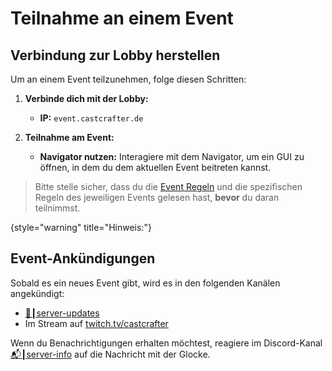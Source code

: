 # Teilnahme an einem Event

## Verbindung zur Lobby herstellen
Um an einem Event teilzunehmen, folge diesen Schritten:

1. **Verbinde dich mit der Lobby:**
   - **IP:** `event.castcrafter.de`

2. **Teilnahme am Event:**
   - **Navigator nutzen:** Interagiere mit dem Navigator, um ein GUI zu öffnen, in dem du dem aktuellen Event beitreten kannst.

> Bitte stelle sicher, dass du die [Event Regeln](event-rules.md "Zu den Event Regeln") und die spezifischen Regeln des jeweiligen Events gelesen hast, **bevor** du daran teilnimmst.
>
{style="warning" title="Hinweis:"}

## Event-Ankündigungen

<warning>
    
Sobald es ein neues Event gibt, wird es in den folgenden Kanälen angekündigt:
- [🔔┃server-updates](https://discord.com/channels/133198459531558912/980810495877607524)
- Im Stream auf [twitch.tv/castcrafter](https://twitch.tv/castcrafter)

Wenn du Benachrichtigungen erhalten möchtest, reagiere im Discord-Kanal [📬┃server-info](https://discord.com/channels/133198459531558912/1005106900179894333) auf die Nachricht mit der Glocke.

</warning>